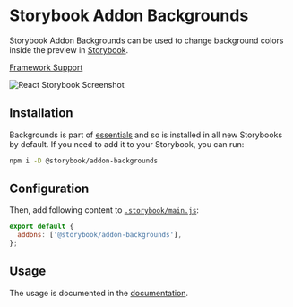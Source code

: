 # Storybook Addon Backgrounds

Storybook Addon Backgrounds can be used to change background colors inside the preview in [Storybook](https://storybook.js.org).

[Framework Support](https://storybook.js.org/docs/configure/integration/frameworks-feature-support)

![React Storybook Screenshot](https://raw.githubusercontent.com/storybookjs/storybook/next/code/addons/backgrounds/docs/addon-backgrounds.gif)

## Installation

Backgrounds is part of [essentials](https://storybook.js.org/docs/essentials) and so is installed in all new Storybooks by default. If you need to add it to your Storybook, you can run:

```sh
npm i -D @storybook/addon-backgrounds
```

## Configuration

Then, add following content to [`.storybook/main.js`](https://storybook.js.org/docs/configure#configure-your-storybook-project):

```js
export default {
  addons: ['@storybook/addon-backgrounds'],
};
```

## Usage

The usage is documented in the [documentation](https://storybook.js.org/docs/essentials/backgrounds).
